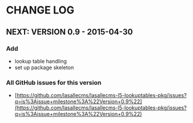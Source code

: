 # CHANGE LOG


## NEXT: VERSION 0.9 - 2015-04-30

### Add
* lookup table handling
* set up package skeleton

### All GitHub issues for this version
* [https://github.com/lasallecms/lasallecms-l5-lookuptables-pkg/issues?q=is%3Aissue+milestone%3A%22Version+0.9%22](https://github.com/lasallecms/lasallecms-l5-lookuptables-pkg/issues?q=is%3Aissue+milestone%3A%22Version+0.9%22)






